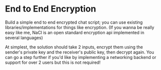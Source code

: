 # End to End Encryption

Build a simple end to end encrypted chat script; you can use existing libraries/implementations for things like encryption. (If you wanna be really easy like me, NaCl is an open standard encryption api implemented in several languages)

At simplest, the solution should take 2 inputs, encrypt them using the sender's private key and the receiver's public key, then decrypt again. You can go a step further if you'd like by implementing a networking backend or support for over 2 users but this is not required!
